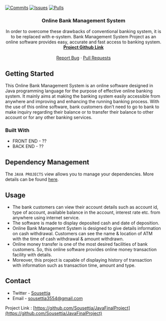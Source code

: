 <a name="readme-top"></a>

[![Commits][commits-shield]][commits-url]
[![Issues][issues-shield]][issues-url]
[![Pulls][pulls-shield]][pulls-url]

<h3 align="center">Online Bank Management System</h3>
    <p align="center">
        In order to overcome these drawbacks of conventional banking system, it is to be replaced with e-system. Bank Management System Project as an online software provides easy, accurate and fast access to banking system.
        <br />
        <a href="https://github.com/Sousettia/JavaFinalProject"><strong>Project Github Link</strong></a>
        <br />
        <br />
        <a href="https://github.com/Sousettia/JavaFinalProject/issues">Report Bug</a>
        ·
        <a href="https://github.com/Sousettia/JavaFinalProject/pulls">Pull Requests</a>
    </p>
</div>

## Getting Started

This Online Bank Management System is an online software designed in Java programming language for the purpose of effective online banking system. It mainly aims at making the banking system easily accessible from anywhere and improving and enhancing the running banking process. With the use of this online software, bank customers don’t need to go to bank to make inquiry regarding their balance or to transfer their balance to other account or for any other banking services.


### Built With

* FRONT END - ??
* BACK END - ??

## Dependency Management

The `JAVA PROJECTS` view allows you to manage your dependencies. More details can be found [here](https://github.com/microsoft/vscode-java-dependency#manage-dependencies).

## Usage

* The bank customers can view their account details such as account id, type of account, available balance in the account, interest rate etc. from anywhere using internet service.
* The software is made to display deposited cash and date of deposition.
* Online Bank Management System is designed to give details information on cash withdrawal. Customers can see the name & location of ATM with the time of cash withdrawal & amount withdrawn.
* Online money transfer is one of the most desired facilities of bank customers. So, this online software provides online money transaction facility with details.
* Moreover, this project is capable of displaying history of transaction with information such as transaction time, amount and type.

## Contact

* Twitter - [Sousettia](https://twitter.com/AceofKuro)
* Email   - [sousettia3554@gmail.com](sousettia3554@gmail.com)

Project Link : [https://github.com/Sousettia/JavaFinalProject](https://github.com/Sousettia/JavaFinalProject)

[commits-shield]: https://img.shields.io/github/last-commit/Sousettia/JavaFinalProject?color=g&label=Last%20Commit
[commits-url]: https://github.com/Sousettia/JavaFinalProject/graphs/commit-activity
[issues-shield]: https://img.shields.io/github/issues/Sousettia/JavaFinalProject
[issues-url]: https://github.com/Sousettia/JavaFinalProject/issues
[pulls-shield]: https://img.shields.io/github/issues-pr/Sousettia/JavaFinalProject
[pulls-url]: https://github.com/Sousettia/JavaFinalProject/pulls